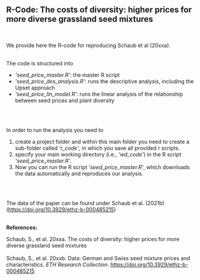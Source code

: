 ## R-Code: The costs of diversity: higher prices for more diverse grassland seed mixtures
<br>

We provide here the R-code for reproducing Schaub et al (20xxa). 
<br>
<br>
 
The code is structured into <br> 
- *'seed_price_master.R'*: the master R script <br>
- *'seed_price_des_analysis.R'*: runs the descriptive analysis, including the Upset approach <br>
- *'seed_price_lin_model.R'*: runs the linear analysis of the relationship between seed prices and plant diversity <br>
<br>
<br>

In order to run the analysis you need to <br>
1) create a project folder and within this main folder you need to create a sub-folder called *'r_code'*, in which you save all provided r scripts.  <br>
2) specify your main working directory (i.e., *'wd_code'*) in the R script *'seed_price_master.R'*.<br>
3) Now you can run the R script *'seed_price_master.R'*, which downloads the data automatically and reproduces our analysis.
<br>
<br>

The data of the paper can be found under Schaub et al. (2021b) (https://doi.org/10.3929/ethz-b-000485215) 
<br>
<br>

**References:**
<br>

Schaub, S., et al. 20xxa. The costs of diversity: higher prices for more diverse grassland seed mixtures
<br>
<br>
Schaub, S., et al. 20xxb. Data: German and Swiss seed mixture prices and characteristics. *ETH Research Collection*. https://doi.org/10.3929/ethz-b-000485215
